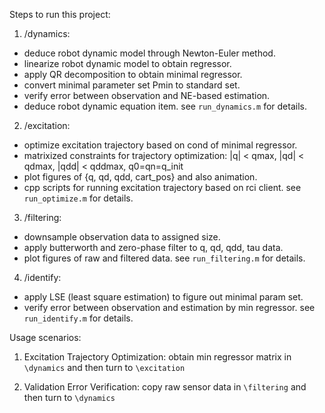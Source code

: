 Steps to run this project:

1. /dynamics: 
- deduce robot dynamic model through Newton-Euler method.
- linearize robot dynamic model to obtain regressor.
- apply QR decomposition to obtain minimal regressor.
- convert minimal parameter set Pmin to standard set.
- verify error between observation and NE-based estimation. 
- deduce robot dynamic equation item.
see `run_dynamics.m` for details. 

2. /excitation:
- optimize excitation trajectory based on cond of minimal regressor.
- matrixized constraints for trajectory optimization:
|q| < qmax, |qd| < qdmax, |qdd| < qddmax, q0=qn=q_init
- plot figures of {q, qd, qdd, cart_pos} and also animation.
- cpp scripts for running excitation trajectory based on rci client. 
see `run_optimize.m` for details.

3. /filtering:
- downsample observation data to assigned size.
- apply butterworth and zero-phase filter to q, qd, qdd, tau data.
- plot figures of raw and filtered data.
see `run_filtering.m` for details.

4. /identify:
- apply LSE (least square estimation) to figure out minimal param set.
- verify error between observation and estimation by min regressor.
see `run_identify.m` for details.

Usage scenarios:
1. Excitation Trajectory Optimization:
obtain min regressor matrix in `\dynamics` and then turn to `\excitation`

2. Validation Error Verification:
copy raw sensor data in `\filtering` and then turn to `\dynamics`



